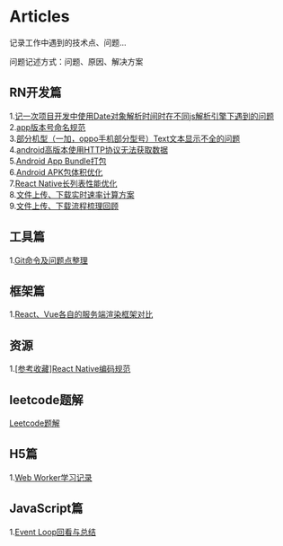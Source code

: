 # Articles
记录工作中遇到的技术点、问题...

问题记述方式：问题、原因、解决方案


## RN开发篇
1.[记一次项目开发中使用Date对象解析时间时在不同js解析引擎下遇到的问题](https://github.com/FerrisYufuWang/Articles/blob/master/RN%E5%BC%80%E5%8F%91%E7%AF%87-1.%E8%AE%B0%E4%B8%80%E6%AC%A1%E9%A1%B9%E7%9B%AE%E5%BC%80%E5%8F%91%E4%B8%AD%E4%BD%BF%E7%94%A8Date%E5%AF%B9%E8%B1%A1%E8%A7%A3%E6%9E%90%E6%97%B6%E9%97%B4%E6%97%B6%E5%9C%A8%E4%B8%8D%E5%90%8Cjs%E8%A7%A3%E6%9E%90%E5%BC%95%E6%93%8E%E4%B8%8B%E9%81%87%E5%88%B0%E7%9A%84%E9%97%AE%E9%A2%98.md)  
2.[app版本号命名规范](https://github.com/FerrisYufuWang/Articles/blob/master/RN%E5%BC%80%E5%8F%91%E7%AF%87-2.app%E7%89%88%E6%9C%AC%E5%8F%B7%E5%91%BD%E5%90%8D%E8%A7%84%E8%8C%83.md)  
3.[部分机型（一加，oppo手机部分型号）Text文本显示不全的问题](https://github.com/FerrisYufuWang/Articles/blob/master/RN%E5%BC%80%E5%8F%91%E7%AF%87-3.%E9%83%A8%E5%88%86%E6%9C%BA%E5%9E%8B%EF%BC%88%E4%B8%80%E5%8A%A0%EF%BC%8Coppo%E6%89%8B%E6%9C%BA%E9%83%A8%E5%88%86%E5%9E%8B%E5%8F%B7%EF%BC%89Text%E6%96%87%E6%9C%AC%E6%98%BE%E7%A4%BA%E4%B8%8D%E5%85%A8%E7%9A%84%E9%97%AE%E9%A2%98.md)  
4.[android高版本使用HTTP协议无法获取数据](https://github.com/FerrisYufuWang/Articles/blob/master/RN%E5%BC%80%E5%8F%91%E7%AF%87-4.android%E9%AB%98%E7%89%88%E6%9C%AC%E4%BD%BF%E7%94%A8HTTP%E5%8D%8F%E8%AE%AE%E6%97%A0%E6%B3%95%E8%8E%B7%E5%8F%96%E6%95%B0%E6%8D%AE.md)  
5.[Android App Bundle打包](https://github.com/FerrisW/Articles/blob/master/RN%E5%BC%80%E5%8F%91%E7%AF%87-5.Android%20App%20Bundle%E6%89%93%E5%8C%85.md)  
6.[Android APK包体积优化](https://github.com/FerrisW/Articles/blob/master/RN%E5%BC%80%E5%8F%91%E7%AF%87-6.android%20APK%E5%8C%85%E4%BD%93%E7%A7%AF%E4%BC%98%E5%8C%96%E5%AE%9E%E8%B7%B5.md)  
7.[React Native长列表性能优化](https://github.com/FerrisW/Articles/blob/master/RN%E5%BC%80%E5%8F%91%E7%AF%87-7.React%20Native%E9%95%BF%E5%88%97%E8%A1%A8%E6%80%A7%E8%83%BD%E4%BC%98%E5%8C%96.md)  
8.[文件上传、下载实时速率计算方案](https://github.com/FerrisW/Articles/blob/master/RN%E5%BC%80%E5%8F%91%E7%AF%87-8.%E6%96%87%E4%BB%B6%E4%B8%8A%E4%BC%A0%E4%B8%8B%E8%BD%BD%E5%AE%9E%E6%97%B6%E9%80%9F%E7%8E%87%E8%AE%A1%E7%AE%97%E6%96%B9%E6%A1%88%E6%95%B4%E7%90%86.md)  
9.[文件上传、下载流程梳理回顾](https://github.com/FerrisW/Articles/blob/master/RN%E5%BC%80%E5%8F%91%E7%AF%87-9.%E6%96%87%E4%BB%B6%E4%B8%8A%E4%BC%A0%E3%80%81%E4%B8%8B%E8%BD%BD%E6%B5%81%E7%A8%8B%E6%A2%B3%E7%90%86%E5%9B%9E%E9%A1%BE.md)

## 工具篇
1.[Git命令及问题点整理](https://github.com/FerrisYufuWang/Articles/blob/master/%E5%B7%A5%E5%85%B7%E7%AF%87-1.Git%E5%91%BD%E4%BB%A4%E5%8F%8A%E9%97%AE%E9%A2%98%E7%82%B9%E6%95%B4%E7%90%86.md)  

## 框架篇
1.[React、Vue各自的服务端渲染框架对比]()

## 资源
1.[[参考收藏]React Native编码规范](https://github.com/FerrisW/Articles/blob/master/%5B%E5%8F%82%E8%80%83%E6%94%B6%E8%97%8F%5DReact%20Native%E7%BC%96%E7%A0%81%E8%A7%84%E8%8C%83.md)

## leetcode题解
[Leetcode题解](https://github.com/FerrisW/LeetCodePractise)

## H5篇
1.[Web Worker学习记录](https://github.com/FerrisYufuWang/Articles/blob/master/H5%E7%AF%87-1.Web%20Worker%E5%AD%A6%E4%B9%A0%E8%AE%B0%E5%BD%95.md)  

## JavaScript篇
1.[Event Loop回看与总结](https://github.com/FerrisW/Articles/blob/master/JavaScript%E7%AF%87-1.Event%20Loop%E5%9B%9E%E7%9C%8B%E4%B8%8E%E6%80%BB%E7%BB%93.md)